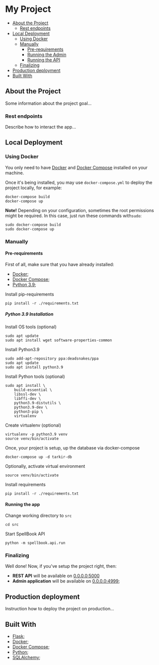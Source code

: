 # My Project

- [About the Project](#about-the-project)
    - [Rest endpoints](#rest-endpoints)
- [Local Deployment](#local-deployment)
    - [Using Docker](#using-docker)
    - [Manually](#manually)
        - [Pre-requirements](#pre-requirements)
        - [Running the Admin](#running-the-admin)
        - [Running the API](#running-the-api)
    - [Finalizing](#finalizing)
- [Production deployment](#production-deployment)
- [Built With](#built-with)

## About the Project

Some information about the project goal...

### Rest endpoints

Describe how to interact the app...

## Local Deployment

### Using Docker

You only need to have [Docker](https://docs.docker.com/engine/install/ubuntu/)
  and [Docker Compose](https://docs.docker.com/compose/install/) installed on
  your machine.

Once it's being installed, you may use `docker-compose.yml` to deploy the project
  locally, for example:
```shell script
docker-compose build
docker-compose up
```

**Note!** Depending on your configuration, sometimes the root permissions might
  be required. In this case, just run these commands with`sudo`:
```shell script
sudo docker-compose build
sudo docker-compose up
```

### Manually

#### Pre-requirements

First of all, make sure that you have already installed:
* [Docker](https://docs.docker.com/engine/install/ubuntu/);
* [Docker Compose](https://docs.docker.com/compose/install/);
* [Python 3.9](#python-39-installation);


Install pip-requirements
```shell script
pip install -r ./requirements.txt
```

##### Python 3.9 Installation

Install OS tools (optional)
```shell script
sudo apt update 
sudo apt install wget software-properties-common
```

Install Python3.9
```shell script
sudo add-apt-repository ppa:deadsnakes/ppa
sudo apt update
sudo apt install python3.9
```

Install Python tools (optional)
```shell script
sudo apt install \
    build-essential \
    libssl-dev \
    libffi-dev \
    python3.9-distutils \
    python3.9-dev \
    python3-pip \
    virtualenv
```

Create virtualenv (optional)
```shell script
virtualenv -p python3.9 venv
source venv/bin/activate
```

Once, your project is setup, up the database via docker-compose
```shell script
docker-compose up -d tarkir-db
```

Optionally, activate virtual environment
```shell script
source venv/bin/activate
```

Install requirements
```shell script
pip install -r ./requirements.txt
```

#### Running the app

Change working directory to `src`
```shell script
cd src
```


Start SpellBook API
```shell script
python -m spellbook.api.run
```

### Finalizing

Well done! Now, if you've setup the project right, then:
* **REST API** will be available on [0.0.0.0:5000](http://0.0.0.0:5000/)
* **Admin application** will be available on
  [0.0.0.0:4999](http://0.0.0.0:5000/admin/);


## Production deployment

Instruction how to deploy the project on production...

## Built With

* [Flask]();
* [Docker](https://docs.docker.com/engine/install/ubuntu/);
* [Docker Compose](https://docs.docker.com/compose/install/);
* [Python]();
* [SQLAlchemy]();
